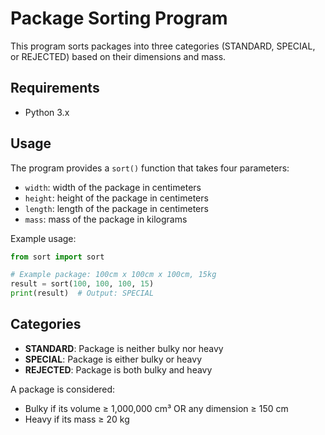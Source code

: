 # Package Sorting Program

This program sorts packages into three categories (STANDARD, SPECIAL, or REJECTED) based on their dimensions and mass.

## Requirements

- Python 3.x

## Usage

The program provides a `sort()` function that takes four parameters:
- `width`: width of the package in centimeters
- `height`: height of the package in centimeters
- `length`: length of the package in centimeters
- `mass`: mass of the package in kilograms

Example usage:

```python
from sort import sort

# Example package: 100cm x 100cm x 100cm, 15kg
result = sort(100, 100, 100, 15)
print(result)  # Output: SPECIAL
```

## Categories

- **STANDARD**: Package is neither bulky nor heavy
- **SPECIAL**: Package is either bulky or heavy
- **REJECTED**: Package is both bulky and heavy

A package is considered:
- Bulky if its volume ≥ 1,000,000 cm³ OR any dimension ≥ 150 cm
- Heavy if its mass ≥ 20 kg 
